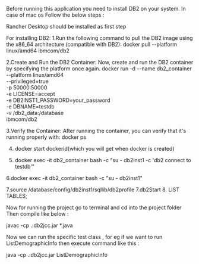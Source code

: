 Before running this application you need to install DB2 on your system. In case of mac os Follow the below steps :

Rancher Desktop should be installed as first step

For installing DB2:
1.Run the following command to pull the DB2 image using the x86_64 architecture (compatible with DB2):
docker pull --platform linux/amd64 ibmcom/db2


2.Create and Run the DB2 Container: Now, create and run the DB2 container by specifying the platform once again.
docker run -d --name db2_container \
 --platform linux/amd64 \
 --privileged=true \
 -p 50000:50000 \
 -e LICENSE=accept \
 -e DB2INST1_PASSWORD=your_password \
 -e DBNAME=testdb \
 -v /db2_data:/database \
 ibmcom/db2


3.Verify the Container: After running the container, you can verify that it's running properly with:
docker ps

4. docker start dockerid(which you will get when docker is created)

5. docker exec -it db2_container bash -c "su - db2inst1 -c 'db2 connect to testdb'"



6.docker exec -it db2_container bash -c "su - db2inst1"

7.source /database/config/db2inst1/sqllib/db2profile 
7.db2Start
8. LIST TABLES;

Now for running the project go to terminal and cd into the project folder
Then compile like below :


 javac -cp .:db2jcc.jar *.java    

Now we can run the specific test class , for eg if we want to run ListDemographicInfo then execute command like this :


java -cp .:db2jcc.jar ListDemographicInfo   
